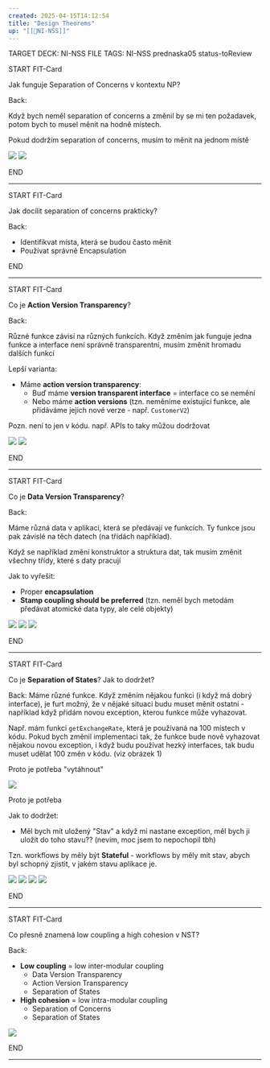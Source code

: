 ```yaml
---
created: 2025-04-15T14:12:54
title: "Design Theorems"
up: "[[📖NI-NSS]]"
---
```


TARGET DECK: NI-NSS
FILE TAGS: NI-NSS prednaska05 status-toReview


START
FIT-Card

Jak funguje Separation of Concerns v kontextu NP?

Back:

Když bych neměl separation of concerns a změnil by se mi ten požadavek, potom bych to musel měnit na hodně místech.

Pokud dodržím separation of concerns, musím to měnit na jednom místě

<!-- ImageStart -->
![](../../Assets/Pasted%20image%2020250415141720.png)
![](../../Assets/Pasted%20image%2020250415141727.png)
<!-- ImageEnd -->
<!--ID: 1746518365546-->
END

---


START
FIT-Card

Jak docílit separation of concerns prakticky?

Back:

- Identifikvat místa, která se budou často měnit
- Používat správně Encapsulation
<!--ID: 1746518365550-->
END

---


START
FIT-Card

Co je **Action Version Transparency**?

Back:

Různé funkce závisí na různých funkcích. Když změním jak funguje jedna funkce a interface není správně transparentní, musím změnit hromadu dalších funkcí

Lepší varianta:
- Máme **action version transparency**:
	- Buď máme **version transparent interface** = interface co se nemění
	- Nebo máme **action versions** (tzn. neměníme existující funkce, ale přidáváme jejich nové verze - např. `CustomerV2`)

Pozn. není to jen v kódu. např. APIs to taky můžou dodržovat

<!-- ImageStart -->
![](../../Assets/Pasted%20image%2020250415142052.png)
![](../../Assets/Pasted%20image%2020250415142217.png)

<!-- ImageEnd -->
<!--ID: 1746518365553-->
END

---


START
FIT-Card

Co je **Data Version Transparency**?

Back:

Máme různá data v aplikaci, která se předávají ve funkcích. Ty funkce jsou pak závislé na těch datech (na třídách například).

Když se například změní konstruktor a struktura dat, tak musím změnit všechny třídy, které s daty pracují

Jak to vyřešit:
- Proper **encapsulation**
- **Stamp coupling should be preferred** (tzn. neměl bych metodám předávat atomické data typy, ale celé objekty)

<!-- DetailInfoStart -->
![](../../Assets/Pasted%20image%2020250415142516.png)
![](../../Assets/Pasted%20image%2020250415142524.png)
![](../../Assets/Pasted%20image%2020250415142539.png)
<!-- DetailInfoEnd -->
<!--ID: 1746518365555-->
END

---


START
FIT-Card

Co je **Separation of States**? Jak to dodržet?

Back:
Máme různé funkce. Když změním nějakou funkci (i když má dobrý interface), je furt možný, že v nějaké situaci budu muset měnit ostatní - například když přidám novou exception, kterou funkce může vyhazovat.

Např. mám funkci `getExchangeRate`, která je používaná na 100 místech v kódu. Pokud bych změnil implementaci tak, že funkce bude nově vyhazovat nějakou novou exception, i když budu používat hezký interfaces, tak budu muset udělat 100 změn v kódu. (viz obrázek 1)

Proto je potřeba "vytáhnout" 

![](../../Assets/Pasted%20image%2020250504135449.png)

Proto je potřeba

Jak to dodržet:
- Měl bych mít uložený "Stav" a když mi nastane exception, měl bych ji uložit do toho stavu?? (nevim, moc jsem to nepochopil tbh)

Tzn. workflows by měly být **Stateful** - workflows by měly mít stav, abych byl schopný zjistit, v jakém stavu aplikace je.

<!-- ImageStart -->
![](../../Assets/Pasted%20image%2020250415142906.png)
![](../../Assets/Pasted%20image%2020250415142914.png)
![](../../Assets/Pasted%20image%2020250415142921.png)
![](../../Assets/Pasted%20image%2020250415142928.png)
<!-- ImageEnd -->
<!--ID: 1746518365558-->
END

---


START
FIT-Card

Co přesně znamená low coupling a high cohesion v NST?

Back:

- **Low coupling** = low inter-modular coupling
	- Data Version Transparency
	- Action Version Transparency
	- Separation of States
- **High cohesion** = low intra-modular coupling
	- Separation of Concerns
	- Separation of States

<!-- DetailInfoStart -->
![](../../Assets/Pasted%20image%2020250415143556.png)
<!-- DetailInfoEnd -->
<!--ID: 1746518365561-->
END

---
